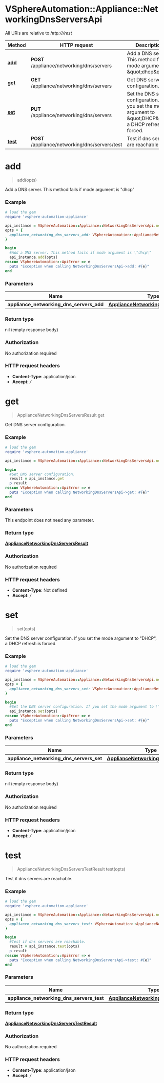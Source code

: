 # VSphereAutomation::Appliance::NetworkingDnsServersApi

All URIs are relative to *http:///rest*

Method | HTTP request | Description
------------- | ------------- | -------------
[**add**](NetworkingDnsServersApi.md#add) | **POST** /appliance/networking/dns/servers | Add a DNS server. This method fails if mode argument is \&quot;dhcp\&quot;
[**get**](NetworkingDnsServersApi.md#get) | **GET** /appliance/networking/dns/servers | Get DNS server configuration.
[**set**](NetworkingDnsServersApi.md#set) | **PUT** /appliance/networking/dns/servers | Set the DNS server configuration. If you set the mode argument to \&quot;DHCP\&quot;, a DHCP refresh is forced.
[**test**](NetworkingDnsServersApi.md#test) | **POST** /appliance/networking/dns/servers/test | Test if dns servers are reachable.


# **add**
> add(opts)

Add a DNS server. This method fails if mode argument is \"dhcp\"

### Example
```ruby
# load the gem
require 'vsphere-automation-appliance'

api_instance = VSphereAutomation::Appliance::NetworkingDnsServersApi.new
opts = {
  appliance_networking_dns_servers_add: VSphereAutomation::ApplianceNetworkingDnsServersAdd.new # ApplianceNetworkingDnsServersAdd | 
}

begin
  #Add a DNS server. This method fails if mode argument is \"dhcp\"
  api_instance.add(opts)
rescue VSphereAutomation::ApiError => e
  puts "Exception when calling NetworkingDnsServersApi->add: #{e}"
end
```

### Parameters

Name | Type | Description  | Notes
------------- | ------------- | ------------- | -------------
 **appliance_networking_dns_servers_add** | [**ApplianceNetworkingDnsServersAdd**](ApplianceNetworkingDnsServersAdd.md)|  | [optional] 

### Return type

nil (empty response body)

### Authorization

No authorization required

### HTTP request headers

 - **Content-Type**: application/json
 - **Accept**: */*



# **get**
> ApplianceNetworkingDnsServersResult get

Get DNS server configuration.

### Example
```ruby
# load the gem
require 'vsphere-automation-appliance'

api_instance = VSphereAutomation::Appliance::NetworkingDnsServersApi.new

begin
  #Get DNS server configuration.
  result = api_instance.get
  p result
rescue VSphereAutomation::ApiError => e
  puts "Exception when calling NetworkingDnsServersApi->get: #{e}"
end
```

### Parameters
This endpoint does not need any parameter.

### Return type

[**ApplianceNetworkingDnsServersResult**](ApplianceNetworkingDnsServersResult.md)

### Authorization

No authorization required

### HTTP request headers

 - **Content-Type**: Not defined
 - **Accept**: */*



# **set**
> set(opts)

Set the DNS server configuration. If you set the mode argument to \"DHCP\", a DHCP refresh is forced.

### Example
```ruby
# load the gem
require 'vsphere-automation-appliance'

api_instance = VSphereAutomation::Appliance::NetworkingDnsServersApi.new
opts = {
  appliance_networking_dns_servers_set: VSphereAutomation::ApplianceNetworkingDnsServersSet.new # ApplianceNetworkingDnsServersSet | 
}

begin
  #Set the DNS server configuration. If you set the mode argument to \"DHCP\", a DHCP refresh is forced.
  api_instance.set(opts)
rescue VSphereAutomation::ApiError => e
  puts "Exception when calling NetworkingDnsServersApi->set: #{e}"
end
```

### Parameters

Name | Type | Description  | Notes
------------- | ------------- | ------------- | -------------
 **appliance_networking_dns_servers_set** | [**ApplianceNetworkingDnsServersSet**](ApplianceNetworkingDnsServersSet.md)|  | [optional] 

### Return type

nil (empty response body)

### Authorization

No authorization required

### HTTP request headers

 - **Content-Type**: application/json
 - **Accept**: */*



# **test**
> ApplianceNetworkingDnsServersTestResult test(opts)

Test if dns servers are reachable.

### Example
```ruby
# load the gem
require 'vsphere-automation-appliance'

api_instance = VSphereAutomation::Appliance::NetworkingDnsServersApi.new
opts = {
  appliance_networking_dns_servers_test: VSphereAutomation::ApplianceNetworkingDnsServersTest.new # ApplianceNetworkingDnsServersTest | 
}

begin
  #Test if dns servers are reachable.
  result = api_instance.test(opts)
  p result
rescue VSphereAutomation::ApiError => e
  puts "Exception when calling NetworkingDnsServersApi->test: #{e}"
end
```

### Parameters

Name | Type | Description  | Notes
------------- | ------------- | ------------- | -------------
 **appliance_networking_dns_servers_test** | [**ApplianceNetworkingDnsServersTest**](ApplianceNetworkingDnsServersTest.md)|  | [optional] 

### Return type

[**ApplianceNetworkingDnsServersTestResult**](ApplianceNetworkingDnsServersTestResult.md)

### Authorization

No authorization required

### HTTP request headers

 - **Content-Type**: application/json
 - **Accept**: */*



